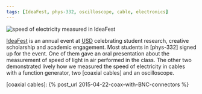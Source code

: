 ```yaml
---
tags: [IdeaFest, phys-332, oscilloscope, cable, electronics]
---
```


![speed of electricity measured in IdeaFest]({{site.exa}}/speed-of-electricity-measured-in-ideafest.jpg)

[IdeaFest] is an annual event at [USD] celebrating student research, creative
scholarship and academic engagement. Most students in [phys-332] signed up for
the event. One of them gave an oral presentation about the measurement of speed
of light in air performed in the class. The other two demonstrated lively how
we measured the speed of electricity in cables with a function generator, two
[coaxial cables] and an oscilloscope.

[IdeaFest]: http://www.usd.edu/cage/ideafest
[USD]: http://www.usd.edu
[coaxial cables]: {% post_url 2015-04-22-coax-with-BNC-connectors %}
